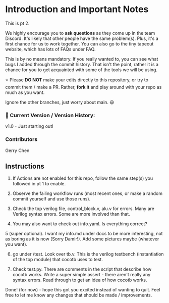 # Introduction and Important Notes
This is pt 2.

We highly encourage you to **ask questions** as they come up in the team Discord. It's likely that other people have the same problem(s). Plus, it's a first chance for us to work together. You can also go to the tiny tapeout website, which has lots of FAQs under FAQ.

This is by no means mandatory. If you really wanted to, you can see what bugs I added through the commit history. That isn't the point, rather it is a chance for you to get acquainted with some of the tools we will be using.

⭐ Please **DO NOT** make your edits directly to this repository, or try to commit them / make a PR. Rather, **fork it** and play around with your repo as much as you want.

Ignore the other branches, just worry about main. 😃

### 📖 Current Version / Version History:
v1.0 - Just starting out!

### Contributors
Gerry Chen

## Instructions

1. If Actions are not enabled for this repo, follow the same step(s) you followed in pt 1 to enable.

2. Observe the failing workflow runs (most recent ones, or make a random commit yourself and use those runs).

3. Check the top verilog file, control_block.v, alu.v for errors. Many are Verilog syntax errors. Some are more involved than that.

4. You may also want to check out info.yaml. Is everything correct?

5 (super optional). I want my info.md under docs to be more interesting, not as boring as it is now (Sorry Damir!). Add some pictures maybe (whatever you want).

6. go under /test. Look over tb.v. This is the verilog testbench (instantiation of the top module) that cocotb uses to test.

7. Check test.py. There are comments in the script that describe how cocotb works. Write a super simple assert - there aren't really any syntax errors. Read through to get an idea of how cocotb works.

Done! (for now) - hope this got you excited instead of wanting to quit. Feel free to let me know any changes that should be made / improvements.
